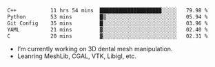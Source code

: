 <!--START_SECTION:waka-->

```txt
C++           11 hrs 54 mins  ████████████████████░░░░░   79.98 %
Python        53 mins         █▒░░░░░░░░░░░░░░░░░░░░░░░   05.94 %
Git Config    35 mins         █░░░░░░░░░░░░░░░░░░░░░░░░   03.96 %
YAML          21 mins         ▓░░░░░░░░░░░░░░░░░░░░░░░░   02.40 %
C             20 mins         ▓░░░░░░░░░░░░░░░░░░░░░░░░   02.31 %
```

<!--END_SECTION:waka-->

<!--
**0x11111111/0x11111111** is a ✨ _special_ ✨ repository because its `README.md` (this file) appears on your GitHub profile.

Here are some ideas to get you started:

- 🔭 I’m currently working on ...
- 🌱 I’m currently learning ...
- 👯 I’m looking to collaborate on ...
- 🤔 I’m looking for help with ...
- 💬 Ask me about ...
- 📫 How to reach me: ...
- 😄 Pronouns: ...
- ⚡ Fun fact: ...
-->
- I’m currently working on 3D dental mesh manipulation.
- Leanring MeshLib, CGAL, VTK, Libigl, etc.

